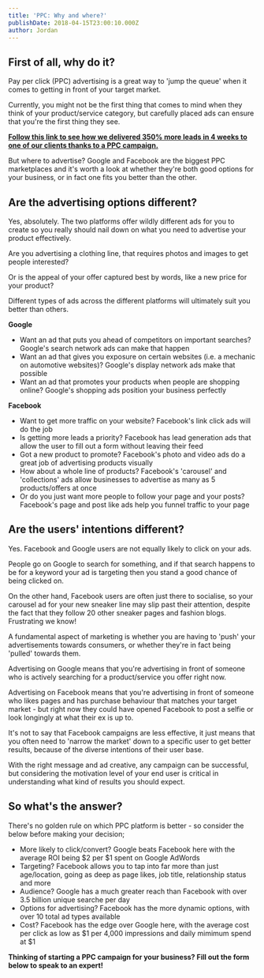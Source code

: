 ```yaml
---
title: 'PPC: Why and where?'
publishDate: 2018-04-15T23:00:10.000Z
author: Jordan
---
```

## First of all, why do it?

Pay per click (PPC) advertising is a great way to 'jump the queue' when it comes to getting in front of your target market.

Currently, you might not be the first thing that comes to mind when they think of your product/service category, but carefully placed ads can ensure that you're the first thing they see.

[**Follow this link to see how we delivered 350% more leads in 4 weeks to one of our clients thanks to a PPC campaign.**](https://marketplacestrategysolutions.com.au/work/350-more-leads-in-4-weeks/)

But where to advertise? Google and Facebook are the biggest PPC marketplaces and it's worth a look at whether they're both good options for your business, or in fact one fits you better than the other.

## Are the advertising options different?

Yes, absolutely. The two platforms offer wildly different ads for you to create so you really should nail down on what you need to advertise your product effectively.

Are you advertising a clothing line, that requires photos and images to get people interested?

Or is the appeal of your offer captured best by words, like a new price for your product?

Different types of ads across the different platforms will ultimately suit you better than others.

**Google**

* Want an ad that puts you ahead of competitors on important searches? Google's search network ads can make that happen
* Want an ad that gives you exposure on certain websites (i.e. a mechanic on automotive websites)? Google's display network ads make that possible
* Want an ad that promotes your products when people are shopping online? Google's shopping ads position your business perfectly

**Facebook**

* Want to get more traffic on your website? Facebook's link click ads will do the job
* Is getting more leads a priority? Facebook has lead generation ads that allow the user to fill out a form without leaving their feed
* Got a new product to promote? Facebook's photo and video ads do a great job of advertising products visually
* How about a whole line of products? Facebook's 'carousel' and 'collections' ads allow businesses to advertise as many as 5 products/offers at once
* Or do you just want more people to follow your page and your posts? Facebook's page and post like ads help you funnel traffic to your page

## Are the users' intentions different?

Yes.  Facebook and Google users are not equally likely to click on your ads. 

People go on Google to search for something, and if that search happens to be for a keyword your ad is targeting then you stand a good chance of being clicked on.

On the other hand, Facebook users are often just there to socialise, so your carousel ad for your new sneaker line may slip past their attention, despite the fact that they follow 20 other sneaker pages and fashion blogs. Frustrating we know!

A fundamental aspect of marketing is whether you are having to 'push' your advertisements towards consumers, or whether they're in fact being 'pulled' towards them.

Advertising on Google means that you're advertising in front of someone who is actively searching for a product/service you offer right now.

Advertising on Facebook means that you're advertising in front of someone who likes pages and has purchase behaviour that matches your target market - but right now they could have opened Facebook to post a selfie or look longingly at what their ex is up to. 

It's not to say that Facebook campaigns are less effective, it just means that you often need to 'narrow the market' down to a specific user to get better results, because of the diverse intentions of their user base.

With the right message and ad creative, any campaign can be successful, but considering the motivation level of your end user is critical in understanding what kind of results you should expect.

## So what's the answer?

There's no golden rule on which PPC platform is better - so consider the below before making your decision;

* More likely to click/convert? Google beats Facebook here with the average ROI being $2 per $1 spent on Google AdWords
* Targeting? Facebook allows you to tap into far more than just age/location, going as deep as page likes, job title, relationship status and more
* Audience? Google has a much greater reach than Facebook with over 3.5 billion unique searche per day
* Options for advertising? Facebook has the more dynamic options, with over 10 total ad types available
* Cost? Facebook has the edge over Google here, with the average cost per click as low as $1 per 4,000 impressions and daily mimimum spend at $1

**Thinking of starting a PPC campaign for your business? Fill out the form below to speak to an expert!**
